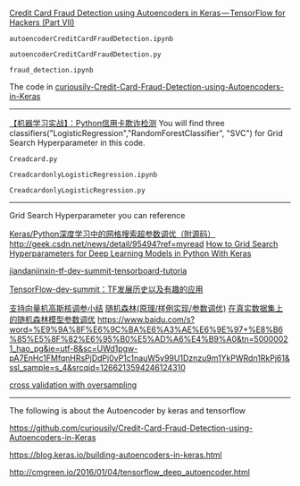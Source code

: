 [Credit Card Fraud Detection using Autoencoders in Keras — TensorFlow for Hackers (Part VII)](https://medium.com/@curiousily/credit-card-fraud-detection-using-autoencoders-in-keras-tensorflow-for-hackers-part-vii-20e0c85301bd
)

 	autoencoderCreditCardFraudDetection.ipynb 
	
	autoencoderCreditCardFraudDetection.py 
	
	fraud_detection.ipynb
	
  The code in [curiousily-Credit-Card-Fraud-Detection-using-Autoencoders-in-Keras](https://github.com/curiousily/Credit-Card-Fraud-Detection-using-Autoencoders-in-Keras)
  

---------------------------------------------------------------------------

[【机器学习实战】：Python信用卡欺诈检测](https://mp.weixin.qq.com/s?__biz=MzI0NDk2OTU2Ng==&mid=2247483651&idx=1&sn=26945c87559147763e2a7f972548f574&chksm=e954f832de2371244bd3ba59b12ac4c0c6d5e229c6817edb7e89972f48ec2d945a4997af7b4b&mpshare=1&scene=1&srcid=0829N9WwAan4NQCSIprHShpE&pass_ticket=BDJxWX%2BqdSUedgtHMFVNqysq2r1JktTw5V6JJaoqA%2BXd9nJB5wzIBdBNyP9DiRpC#rd)
You will find three classifiers("LogisticRegression","RandomForestClassifier", "SVC") for Grid Search Hyperparameter in this code.

```
Creadcard.py 

CreadcardonlyLogisticRegression.ipynb 

CreadcardonlyLogisticRegression.py
```

-----------------------------------------------------------------------

Grid Search Hyperparameter you can reference

[Keras/Python深度学习中的网格搜索超参数调优（附源码） ](http://blog.csdn.net/lixianjun913/article/details/52216795)
http://geek.csdn.net/news/detail/95494?ref=myread
[How to Grid Search Hyperparameters for Deep Learning Models in Python With Keras](https://machinelearningmastery.com/grid-search-hyperparameters-deep-learning-models-python-keras/)


[jiandanjinxin-tf-dev-summit-tensorboard-tutoria](https://github.com/jiandanjinxin/tf-dev-summit-tensorboard-tutorial)

[TensorFlow-dev-summit：TF发展历史以及有趣的应用](https://www.zybuluo.com/tinadu/note/667219)


[支持向量机高斯核调参小结](http://www.cnblogs.com/pinard/p/6126077.html)
[随机森林(原理/样例实现/参数调优)](http://blog.csdn.net/y0367/article/details/51501780) 
[在真实数据集上的随机森林模型参数调优](http://www.jianshu.com/p/dbf21ed8be88)
https://www.baidu.com/s?word=%E9%9A%8F%E6%9C%BA%E6%A3%AE%E6%9E%97+%E8%B6%85%E5%8F%82%E6%95%B0%E5%AD%A6%E4%B9%A0&tn=50000021_hao_pg&ie=utf-8&sc=UWd1pgw-pA7EnHc1FMfqnHRsPjDdPj0vP1c1nauW5y99U1Dznzu9m1YkPWRdn1RkPj61&ssl_sample=s_4&srcqid=1266213594246124310

[cross validation with oversampling](http://www.plsyard.com/cross-validation-with-oversampling/)


-----------------------------------------------------------------
The following is about the Autoencoder by keras and tensorflow 

https://github.com/curiousily/Credit-Card-Fraud-Detection-using-Autoencoders-in-Keras

https://blog.keras.io/building-autoencoders-in-keras.html

http://cmgreen.io/2016/01/04/tensorflow_deep_autoencoder.html
